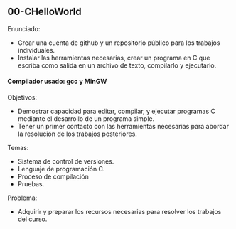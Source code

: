 ## 00-CHelloWorld

Enunciado:
- Crear una cuenta de github y un repositorio público para los trabajos individuales.
- Instalar las herramientas necesarias, crear un programa en C que escriba como salida en un archivo de texto, compilarlo y ejecutarlo.

#### Compilador usado: gcc y MinGW

Objetivos:
- Demostrar capacidad para editar, compilar, y ejecutar programas C mediante el desarrollo de un programa simple.
- Tener un primer contacto con las herramientas necesarias para abordar la resolución de los trabajos posteriores.

Temas:
- Sistema de control de versiones.
- Lenguaje de programación C.
- Proceso de compilación
- Pruebas.

Problema:
- Adquirir y preparar los recursos necesarias para resolver los trabajos del curso.

